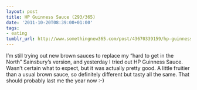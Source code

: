 ```yaml
---
layout: post
title: HP Guinness Sauce (293/365)
date: '2011-10-20T08:39:00+01:00'
tags:
- eating
tumblr_url: http://www.somethingnew365.com/post/43670339159/hp-guinness-sauce-293365
---
```

I’m still trying out new brown sauces to replace my “hard to get in the North” Sainsbury’s version, and yesterday I tried out HP Guinness Sauce.
Wasn’t certain what to expect, but it was actually pretty good. A little fruitier than a usual brown sauce, so definitely different but tasty all the same. That should probably last me the year now :-)

